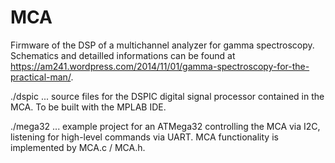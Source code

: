 # MCA
Firmware of the DSP of a multichannel analyzer for gamma spectroscopy. Schematics and detailled informations can be found at <https://am241.wordpress.com/2014/11/01/gamma-spectroscopy-for-the-practical-man/>.

./dspic ... source files for the DSPIC digital signal processor contained in the MCA. To be built with the MPLAB IDE.

./mega32 ... example project for an ATMega32 controlling the MCA via I2C, listening for high-level commands via UART. MCA functionality is implemented by MCA.c / MCA.h.
